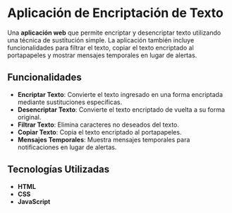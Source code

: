 # Aplicación de Encriptación de Texto

Una **aplicación web** que permite encriptar y desencriptar texto utilizando una técnica de sustitución simple. La aplicación también incluye funcionalidades para filtrar el texto, copiar el texto encriptado al portapapeles y mostrar mensajes temporales en lugar de alertas.

## **Funcionalidades**

- **Encriptar Texto**: Convierte el texto ingresado en una forma encriptada mediante sustituciones específicas.
- **Desencriptar Texto**: Convierte el texto encriptado de vuelta a su forma original.
- **Filtrar Texto**: Elimina caracteres no deseados del texto.
- **Copiar Texto**: Copia el texto encriptado al portapapeles.
- **Mensajes Temporales**: Muestra mensajes temporales para notificaciones en lugar de alertas.

## **Tecnologías Utilizadas**

- **HTML**
- **CSS**
- **JavaScript**


    